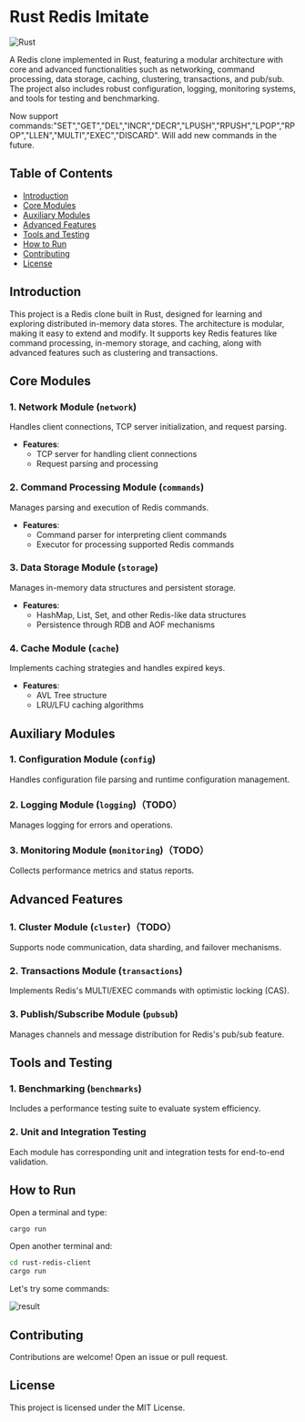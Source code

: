 # Rust Redis Imitate

![Rust](https://github.com/Erio-Harrison/rust-redis-imitate/actions/workflows/rust.yml/badge.svg)

A Redis clone implemented in Rust, featuring a modular architecture with core and advanced functionalities such as networking, command processing, data storage, caching, clustering, transactions, and pub/sub. The project also includes robust configuration, logging, monitoring systems, and tools for testing and benchmarking.

Now support commands:"SET","GET","DEL","INCR","DECR","LPUSH","RPUSH","LPOP","RPOP","LLEN","MULTI","EXEC","DISCARD". Will add new commands in the future.

## Table of Contents

- [Introduction](#introduction)
- [Core Modules](#core-modules)
- [Auxiliary Modules](#auxiliary-modules)
- [Advanced Features](#advanced-features)
- [Tools and Testing](#tools-and-testing)
- [How to Run](#how-to-run)
- [Contributing](#contributing)
- [License](#license)

## Introduction

This project is a Redis clone built in Rust, designed for learning and exploring distributed in-memory data stores. The architecture is modular, making it easy to extend and modify. It supports key Redis features like command processing, in-memory storage, and caching, along with advanced features such as clustering and transactions.

## Core Modules

### 1. Network Module (`network`)
Handles client connections, TCP server initialization, and request parsing.
- **Features**:
  - TCP server for handling client connections
  - Request parsing and processing

### 2. Command Processing Module (`commands`)
Manages parsing and execution of Redis commands.
- **Features**:
  - Command parser for interpreting client commands
  - Executor for processing supported Redis commands

### 3. Data Storage Module (`storage`)
Manages in-memory data structures and persistent storage.
- **Features**:
  - HashMap, List, Set, and other Redis-like data structures
  - Persistence through RDB and AOF mechanisms

### 4. Cache Module (`cache`)
Implements caching strategies and handles expired keys.
- **Features**:
  - AVL Tree structure
  - LRU/LFU caching algorithms

## Auxiliary Modules

### 1. Configuration Module (`config`)
Handles configuration file parsing and runtime configuration management.

### 2. Logging Module (`logging`)（TODO）
Manages logging for errors and operations.

### 3. Monitoring Module (`monitoring`)（TODO）
Collects performance metrics and status reports.

## Advanced Features

### 1. Cluster Module (`cluster`)（TODO）
Supports node communication, data sharding, and failover mechanisms.

### 2. Transactions Module (`transactions`)
Implements Redis's MULTI/EXEC commands with optimistic locking (CAS).

### 3. Publish/Subscribe Module (`pubsub`)
Manages channels and message distribution for Redis's pub/sub feature.

## Tools and Testing

### 1. Benchmarking (`benchmarks`)
Includes a performance testing suite to evaluate system efficiency.

### 2. Unit and Integration Testing
Each module has corresponding unit and integration tests for end-to-end validation.

## How to Run

Open a terminal and type:

```bash
cargo run
```

Open another terminal and:

```bash
cd rust-redis-client
cargo run
```

Let's try some commands:

![result](asset/output.png)


## Contributing

Contributions are welcome! Open an issue or pull request.

## License

This project is licensed under the MIT License.